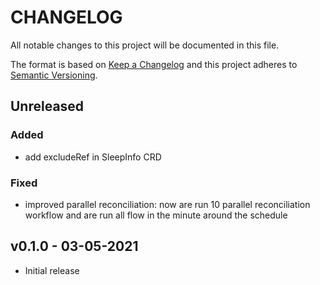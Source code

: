 # CHANGELOG

All notable changes to this project will be documented in this file.

The format is based on [Keep a Changelog](http://keepachangelog.com/en/1.0.0/)
and this project adheres to [Semantic Versioning](http://semver.org/spec/v2.0.0.html).

## Unreleased

### Added

- add excludeRef in SleepInfo CRD

### Fixed

- improved parallel reconciliation: now are run 10 parallel reconciliation workflow and are run all flow in the minute around the schedule

## v0.1.0 - 03-05-2021

- Initial release
